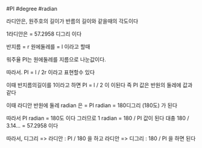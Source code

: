 #PI #degree #radian

 라디안은, 원주호의 길이가 반름의 길이와 같을때의 각도이다

1라디안은 = 57.2958 디그리 이다

반지름 = r 
원에둘레를 = l
이라고 할때

워주율 PI는 원에둘레를 지름으로 나눈값이다.

 따라서.
 PI = l / 2r
 이라고 표현할수 있다

이때 반지름의길이를 1이라고 하면
PI = l / 2 이 이된다
즉 PI 값은 반원의 둘레에 값과 같다

이때 라디안 
반원에 둘레 radian 은 = PI radian = 180디그리 (180도)
가 된다

따라서 PI radian = 180도 이다
그러므로 1 radian = 180 / PI 값이 된다 대충 180 / 3.14... = 57.2958 이다

따라서,
디그리 => 라디안 : PI / 180 을 하고
라디안 => 디그리 : 180 / PI 을 하면 된다